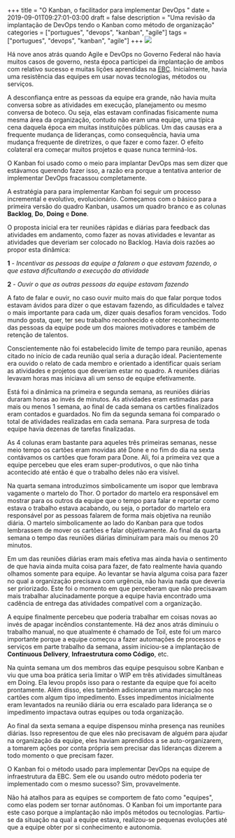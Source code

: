 +++
title = "O Kanban, o facilitador para implementar DevOps "
date = 2019-09-01T09:27:01-03:00
draft = false
description = "Uma revisão da implantação de DevOps tendo o Kanban como método de organização"
categories = ["portugues", "devops", "kanban", "agile"]
tags = ["portugues", "devops", "kanban", "agile"]
+++
![](/images/kanban.jpg)


Há nove anos atrás quando Agile e DevOps no Governo Federal não havia muitos casos de governo, nesta época participei da implantação de ambos com relativo sucesso e muitas lições aprendidas na [EBC](https://www.ebc.com.br/). Inicialmente, havia uma resistência das equipes em usar novas tecnologias, métodos ou serviços. 

A desconfiança entre as pessoas da equipe era grande, não havia muita conversa sobre as atividades em execução, planejamento ou mesmo conversa de boteco. Ou seja, elas estavam confinadas fisicamente numa mesma área da organização, contudo não eram uma equipe, uma típica cena daquela época em muitas instituições públicas. Um das causas era a frequente mudança de lideranças, como consequência, havia uma mudança frequente de diretrizes, o que fazer e como fazer. O efeito colateral era começar muitos projetos e quase nunca terminá-los. 

O Kanban foi usado como o meio para implantar DevOps mas sem dizer que estávamos querendo fazer isso, a razão era porque a tentativa anterior de implementar DevOps fracassou completamente. 

A estratégia para para implementar Kanban foi seguir um processo incremental e evolutivo, evolucionário. Começamos com o básico para a primeira versão do quadro Kanban, usamos um quadro branco e as colunas **Backlog**, **Do**, **Doing** e **Done**.


O proposta inicial era ter reuniões rápidas e diárias para feedback das atividades em andamento, como fazer as novas atividades e levantar as atividades que deveriam ser colocado no Backlog. Havia dois razões ao propor esta dinâmica: 

**1** - *Incentivar as pessoas da equipe a falarem o que estavam fazendo, o que estava dificultando a execução da atividade*

**2** - *Ouvir o que as outras pessoas da equipe estavam fazendo*

A fato de falar e ouvir, no caso ouvir muito mais do que falar porque todos estavam ávidos para dizer o que estavam fazendo, as dificuldades e talvez o mais importante para cada um, dizer quais desafios foram vencidos. Todo mundo gosta, quer, ter seu trabalho reconhecido e obter reconhecimento das pessoas da equipe pode um dos maiores motivadores e também de retenção de talentos.

Conscientemente não foi estabelecido limite de tempo para reunião, apenas citado no início de cada reunião qual seria a duração ideal. Pacientemente era ouvido o relato de cada membro e orientado a identificar quais seriam as atividades e projetos que deveriam estar no quadro. A reuniões diárias levavam horas mas iniciava ali um senso de equipe efetivamente.

Está foi a dinâmica na primeira e segunda semana, as reuniões diárias duraram horas ao invés de minutos. As atividades eram estimadas para mais ou menos 1 semana, ao final de cada semana os cartões finalizados eram contados e guardados. No fim da segunda semana foi comparado o total de atividades realizadas em cada semana. Para surpresa de toda equipe havia dezenas de tarefas finalizadas.
 

As 4 colunas eram bastante para aqueles três primeiras semanas, nesse meio tempo os cartões eram movidas até Done e no fim do dia na sexta contávamos os cartões que foram para Done. Ali, foi a primeira vez que a equipe percebeu que eles eram super-produtivos, o que não tinha acontecido até então é que o trabalho deles não era visível. 

Na quarta semana introduzimos simbolicamente um isopor que lembrava vagamente o martelo do Thor. O portador do martelo era responsável em mostrar para os outros da equipe que o tempo para falar e reportar como estava o trabalho estava acabando, ou seja, o portador do martelo era responsável por as pessoas falarem de forma mais objetiva na reunião diária. O martelo simbolicamente ao lado do Kanban para que todos lembrassem de mover os cartões e falar objetivamente. Ao final da quarta semana o tempo das reuniões diárias diminuíram para mais ou menos 20 minutos.

Em um das reuniões diárias eram mais efetiva mas ainda havia o sentimento de que havia ainda muita coisa para fazer, de fato realmente havia quando olhamos somente para equipe. Ao levantar se havia alguma coisa para fazer no qual a organização precisava com urgência, não havia nada que deveria ser priorizado. Este foi o momento em que perceberam que não precisavam mais trabalhar alucinadamente porque a equipe havia encontrado uma cadência de entrega das atividades compatível com a organização.

A equipe finalmente percebeu que poderia trabalhar em coisas novas ao invés de apagar incêndios constantemente. Há dez anos atrás diminuiu o trabalho manual, no que atualmente é chamado de Toil, este foi um marco importante porque a equipe começou a fazer automações de processos e serviços em parte trabalho da semana, assim iniciou-se a implantação de **Continuous Delivery**, **Infraestrutura como Código**, etc. 

Na quinta semana um dos membros das equipe pesquisou sobre Kanban e viu que uma boa prática seria limitar o WIP em três atividades simultâneas em Doing. Ela levou  propôs isso para o restante da equipe que foi aceito prontamente. Além disso, eles também adicionaram uma marcação nos cartões com algum tipo impedimento. Esses impedimentos inicialmente eram levantados na reunião diária ou erra escalado para liderança se o impedimento impactava outras equipes ou toda organização. 

Ao final da sexta semana a equipe dispensou minha presença nas reuniões diárias.  Isso representou de que eles não precisavam de alguém para ajudar na organização da equipe, eles haviam aprendidos a se auto-organizarem, a tomarem ações por conta própria sem precisar das lideranças dizerem a todo momento o que precisam fazer. 

O Kanban foi o método usado para implementar DevOps na equipe de infraestrutura da EBC. Sem ele ou usando outro médoto poderia ter implementado com o mesmo sucesso? Sim, provavelmente. 

Não há atalhos para as equipes se comportem de fato como "equipes", como elas podem ser tornar autônomas. O Kanban foi um importante para este caso porque a implantação não impôs métodos ou tecnologias. Partiu-se da situação na qual a equipe estava, realizou-se pequenas evoluções até que a equipe obter por si conhecimento e autonomia.